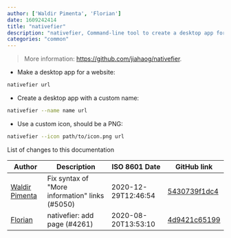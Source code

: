 ```yaml
---
author: ['Waldir Pimenta', 'Florian']
date: 1609242414
title: "nativefier"
description: "nativefier, Command-line tool to create a desktop app for any web site with minimal configuration."
categories: "common"
---
```

> More information: <https://github.com/jiahaog/nativefier>.

- Make a desktop app for a website:

```bash
nativefier url
```

- Create a desktop app with a custom name:

```bash
nativefier --name name url
```

- Use a custom icon, should be a PNG:

```bash
nativefier --icon path/to/icon.png url
```
List of changes to this documentation


Author | Description | ISO 8601 Date | GitHub link
------|-----|-----|-----
[Waldir Pimenta](mailto:waldyrious@gmail.com) | Fix syntax of "More information" links (#5050) | 2020-12-29T12:46:54 | [5430739f1dc4](https://github.com/tldr-pages/tldr/commit/5430739f1dc4d29b85b838e594550ba6c133001f)
[Florian](mailto:40308458+ProfileID@users.noreply.github.com) | nativefier: add page (#4261) | 2020-08-20T13:53:10 | [4d9421c65199](https://github.com/tldr-pages/tldr/commit/4d9421c65199b4028d1cf0f4dc25de468f78b5eb)

